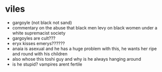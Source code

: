 # viles
- gargoyle (not black not sand)
- commentary on the abuse that black men levy on black women under a white supremacist society
- gargoyles are cult???
- eryx kisses emerys??????
- anaia is asexual and he has a huge problem with this, he wants her ripe and round with his children
- also whose this toshi guy and why is he always hanging around
- is he stupid? vampires arent fertile